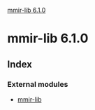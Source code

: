 [mmir-lib 6.1.0](README.md)

# mmir-lib 6.1.0

## Index

### External modules

* [mmir-lib](modules/mmir_lib.md)

